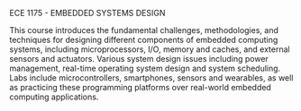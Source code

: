 ECE 1175 - EMBEDDED SYSTEMS DESIGN

This course introduces the fundamental challenges, methodologies, and techniques for designing different components of embedded computing systems, including microprocessors, I/O, memory and caches, and external sensors and actuators. Various system design issues including power management, real-time operating system design and system scheduling. Labs include microcontrollers, smartphones, sensors and wearables, as well as practicing these programming platforms over real-world embedded computing applications.
